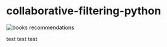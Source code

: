 # collaborative-filtering-python

![books recommendations](C:\Users\klaud\Documents\git\collaborative-filtering-python\img\books_header.jpg)

test test test